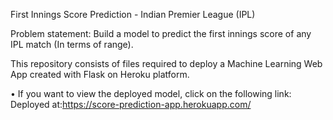 First Innings Score Prediction - Indian Premier League (IPL)


Problem statement:
Build a model to predict the first innings score of any IPL match (In terms of range).

This repository consists of files required to deploy a Machine Learning Web App created with Flask on Heroku platform.

• If you want to view the deployed model, click on the following link:
Deployed at:https://score-prediction-app.herokuapp.com/

